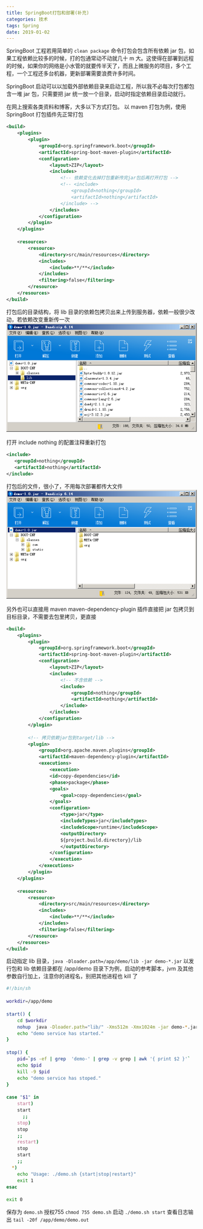 ```yaml
---
title: SpringBoot打包和部署(补充)
categories: 技术
tags: Spring
date: 2019-01-02
---
```


SpringBoot 工程若用简单的 `clean package` 命令打包会包含所有依赖 jar 包，如果工程依赖比较多的时候，打的包通常动不动就几十 m 大。这使得在部署到远程的时候，如果你的网络是小水管的就要传半天了，而且上微服务的项目，多个工程，一个工程还多台机器，更新部署需要浪费许多时间。

SpringBoot 启动可以以加载外部依赖目录来启动工程，所以我不必每次打包都包含一堆 jar 包，只需要把 jar 统一放一个目录，启动时指定依赖目录启动就行。

在网上搜索各类资料和博客，大多以下方式打包。
以 maven 打包为例，使用 SpringBoot 打包插件先正常打包
```xml
<build>
    <plugins>
        <plugin>
            <groupId>org.springframework.boot</groupId>
            <artifactId>spring-boot-maven-plugin</artifactId>
            <configuration>
                <layout>ZIP</layout>
                <includes>
                    <!-- 依赖变化去掉打包重新传完jar包后再打开打包 -->
                    <!-- <include>
                        <groupId>nothing</groupId>
                        <artifactId>nothing</artifactId>
                    </include> -->
                </includes>
            </configuration>
        </plugin>
    </plugins>

    <resources>
        <resource>
            <directory>src/main/resources</directory>
            <includes>
                <include>**/**</include>
            </includes>
            <filtering>false</filtering>
        </resource>
    </resources>
</build>
```

打包后的目录结构，将 lib 目录的依赖包拷贝出来上传到服务器，依赖一般很少改动，若依赖改变重新传一次
<img src="/img/ba/iNMHmVK.png" alt="" title="">
 
 打开 include nothing 的配置注释重新打包
 ```xml
<include>
    <groupId>nothing</groupId>
    <artifactId>nothing</artifactId>
</include>
 ```

打包后的文件，很小了，不用每次部署都传大文件
<img src="/img/ba/IY80hVI.png" alt="" title="">

另外也可以直接用 maven maven-dependency-plugin 插件直接把 jar 包拷贝到目标目录，不需要去包里拷贝，更直接
```xml
<build>
    <plugins>
        <plugin>
            <groupId>org.springframework.boot</groupId>
            <artifactId>spring-boot-maven-plugin</artifactId>
            <configuration>
                <layout>ZIP</layout>
                <includes>
                    <!-- 不含依赖 -->
                    <include>
                        <groupId>nothing</groupId>
                        <artifactId>nothing</artifactId>
                    </include>
                </includes>
            </configuration>
        </plugin>
        
        <!-- 拷贝依赖jar包到target/lib -->
        <plugin>
            <groupId>org.apache.maven.plugins</groupId>
            <artifactId>maven-dependency-plugin</artifactId>
            <executions>
                <execution>
                <id>copy-dependencies</id>
                <phase>package</phase>
                <goals>
                    <goal>copy-dependencies</goal>
                </goals>
                <configuration>
                    <type>jar</type>
                    <includeTypes>jar</includeTypes>
                    <includeScope>runtime</includeScope>
                    <outputDirectory>
                    ${project.build.directory}/lib
                    </outputDirectory>
                </configuration>
                </execution>
            </executions>
        </plugin>
    </plugins>

    <resources>
        <resource>
            <directory>src/main/resources</directory>
            <includes>
                <include>**/**</include>
            </includes>
            <filtering>false</filtering>
        </resource>
    </resources>
</build>
```
启动指定 lib 目录，`java -Dloader.path=/app/demo/lib -jar demo-*.jar`
以发行包和 lib 依赖目录都在 /app/demo 目录下为例，启动的参考脚本，jvm 及其他参数自行加上，注意你的进程名，别把其他进程也 kill 了
```bash
#!/bin/sh

workdir=/app/demo

start() {
    cd $workdir
	nohup  java -Dloader.path="lib/" -Xms512m -Xmx1024m -jar demo-*.jar  > demo.out 2>&1 &
    echo "demo service has started."
}

stop() {
    pid=`ps -ef | grep  'demo-' | grep -v grep | awk '{ print $2 }'`
    echo $pid
    kill -9 $pid
    echo "demo service has stoped."
}

case "$1" in
	start)
	start
	  ;;
	stop)
	stop
	;;
	restart)
	stop
	start
	;;
  *)
	echo "Usage: ./demo.sh {start|stop|restart}"
	exit 1
esac

exit 0

```
保存为 `demo.sh`
授权755 `chmod 755 demo.sh`
启动 `./demo.sh start`
查看日志输出 `tail -20f /app/demo/demo.out`
